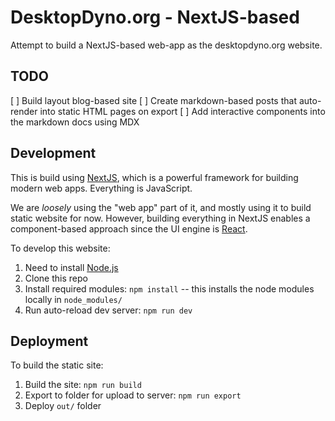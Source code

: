 # DesktopDyno.org - NextJS-based

Attempt to build a NextJS-based web-app as the desktopdyno.org website.

## TODO

[ ] Build layout blog-based site
[ ] Create markdown-based posts that auto-render into static HTML pages on export
[ ] Add interactive components into the markdown docs using MDX

## Development

This is build using [NextJS](https://nextjs.org/), which is a powerful framework for building modern web apps. Everything is JavaScript.

We are *loosely* using the "web app" part of it, and mostly using it to build static website for now. However, building everything in NextJS enables a component-based approach since the UI engine is [React](https://reactjs.org/).

To develop this website:

1. Need to install [Node.js](https://nodejs.org/)
2. Clone this repo
3. Install required modules: `npm install` -- this installs the node modules locally in `node_modules/`
4. Run auto-reload dev server: `npm run dev`

## Deployment

To build the static site:

1. Build the site: `npm run build`
2. Export to folder for upload to server: `npm run export`
3. Deploy `out/` folder